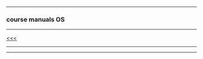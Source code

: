 
---

### course manuals OS

---

[<<<](https://github.com/ttltrk/PRG/blob/master/COUR_MAN.MD)

---

---
